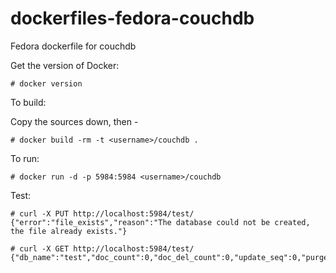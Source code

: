 dockerfiles-fedora-couchdb
========================

Fedora dockerfile for couchdb

Get the version of Docker:

```
# docker version
```

To build:

Copy the sources down, then -

```
# docker build -rm -t <username>/couchdb .
```

To run:

```
# docker run -d -p 5984:5984 <username>/couchdb
```

Test:

```
# curl -X PUT http://localhost:5984/test/
{"error":"file_exists","reason":"The database could not be created, the file already exists."}
```

```
# curl -X GET http://localhost:5984/test/
{"db_name":"test","doc_count":0,"doc_del_count":0,"update_seq":0,"purge_seq":0,"compact_running":false,"disk_size":79,"data_size":0,"instance_start_time":"1387384723608413"}
```


